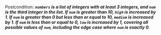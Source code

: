 Postcondition: ***`numbers` is a list of integers with at least 3 integers, and `num` is the third integer in the list. If `num` is greater than 10, `high` is increased by 1. If `num` is greater than 0 but less than or equal to 10, `medium` is increased by 1. If `num` is less than or equal to 0, `low` is increased by 1, covering all possible values of `num`, including the edge case where `num` is exactly 0.***